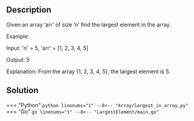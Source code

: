 ## Description
Given an array ‘arr’ of size ‘n’ find the largest element in the array.

Example:

Input: 'n' = 5, 'arr' = [1, 2, 3, 4, 5]

Output: 5

Explanation: From the array {1, 2, 3, 4, 5}, the largest element is 5.

## Solution
=== "Python"
    ```python linenums="1"
    --8<-- "Array/largest_in_array.py"
    ```
=== "Go"
    ```go linenums="1"
    --8<-- "LargestElement/main.go"
    ```